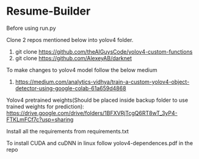 # Resume-Builder

Before using run.py

Clone 2 repos mentioned below into yolov4 folder.
1. git clone https://github.com/theAIGuysCode/yolov4-custom-functions
2. git clone https://github.com/AlexeyAB/darknet

To make changes to yolov4 model follow the below medium
1. https://medium.com/analytics-vidhya/train-a-custom-yolov4-object-detector-using-google-colab-61a659d4868

Yolov4 pretrained weights(Should be placed inside backup folder to use trained weights for prediction):
https://drive.google.com/drive/folders/1BFXVRjTcgQ6RT8wT_3yP4-FTKLmFCf7c?usp=sharing

Install all the requirements from requirements.txt

To install CUDA and cuDNN in linux follow yolov4-dependences.pdf in the repo


